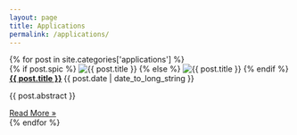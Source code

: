 ```yaml
---
layout: page
title: Applications
permalink: /applications/
---
```


<div class="wrapper">
<section class="sgrid">
	{% for post in site.categories['applications'] %}
	<div class="pbox">
		{% if post.spic %} 
			<img src="{{ post.spic | prepend: site.baseurl }}" alt="{{ post.title }}" class="nv" />
		{% else %}
			<img src="{{ 'assets/images/site/cities/earth_default_reduced.jpg' | prepend: site.baseurl }}" alt="{{ post.title }}" class="nv"/>
		{% endif %}
	</div>
	<div class="sbox">
		<strong>
			<a href="{{ post.url | remove_first: '/' | prepend: site.baseurl }}">{{ post.title }}</a>
		</strong>
		<span class="post-date">{{ post.date | date_to_long_string }}</span>
		<p class="post-abstract">{{ post.abstract }} </p>
		<a href="{{ post.url | remove_first: '/' | prepend: site.baseurl }}">Read More &raquo;</a>
	</div>
	{% endfor %}

</section>
</div>
